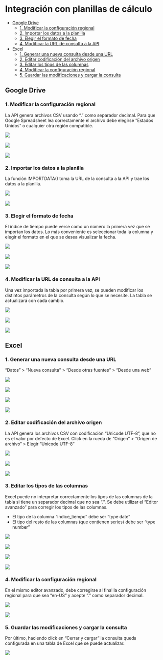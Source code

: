 # Integración con planillas de cálculo

<!-- START doctoc generated TOC please keep comment here to allow auto update -->
<!-- DON'T EDIT THIS SECTION, INSTEAD RE-RUN doctoc TO UPDATE -->
 

- [Google Drive](#google-drive)
    - [1. Modificar la configuración regional](#1-modificar-la-configuracion-regional)
    - [2. Importar los datos a la planilla](#2-importar-los-datos-a-la-planilla)
    - [3. Elegir el formato de fecha](#3-elegir-el-formato-de-fecha)
    - [4. Modificar la URL de consulta a la API](#4-modificar-la-url-de-consulta-a-la-api)
- [Excel](#excel)
    - [1. Generar una nueva consulta desde una URL](#1-generar-una-nueva-consulta-desde-una-url)
    - [2. Editar codificación del archivo origen](#2-editar-codificacion-del-archivo-origen)
    - [3. Editar los tipos de las columnas](#3-editar-los-tipos-de-las-columnas)
    - [4. Modificar la configuración regional](#4-modificar-la-configuracion-regional)
    - [5. Guardar las modificaciones y cargar la consulta](#5-guardar-las-modificaciones-y-cargar-la-consulta)

<!-- END doctoc generated TOC please keep comment here to allow auto update -->

## Google Drive

### 1. Modificar la configuración regional

La API genera archivos CSV usando “.” como separador decimal. Para que Google Spreadsheet lea correctamente el archivo debe elegirse “Estados Unidos” o cualquier otra región compatible.

![](assets/google_drive_letra_1.png)
<br><br>
![](assets/google_drive_letra_2.png)
<br><br>
![](assets/google_drive_letra_3.png)

### 2. Importar los datos a la planilla

La función IMPORTDATA() toma la URL de la consulta a la API y trae los datos a la planilla.

![](assets/google_drive_letra_4.png)
<br><br>
![](assets/google_drive_letra_5.png)

### 3. Elegir el formato de fecha

El índice de tiempo puede verse como un número la primera vez que se importan los datos. Lo más conveniente es seleccionar toda la columna y elegir el formato en el que se desea visualizar la fecha.

![](assets/google_drive_letra_6.png)
<br><br>
![](assets/google_drive_letra_7.png)
<br><br>
![](assets/google_drive_letra_8.png)

### 4. Modificar la URL de consulta a la API

Una vez importada la tabla por primera vez, se pueden modificar los distintos parámetros de la consulta según lo que se necesite. La tabla se actualizará con cada cambio.

![](assets/google_drive_letra_9.png)
<br><br>
![](assets/google_drive_letra_10.png)
<br><br>
![](assets/google_drive_letra_11.png)

## Excel

### 1. Generar una nueva consulta desde una URL

“Datos” > “Nueva consulta” > “Desde otras fuentes” > “Desde una web”

![](assets/excel_letra_1.png)
<br><br>
![](assets/excel_letra_2.png)
<br><br>
![](assets/excel_letra_3.png)
<br><br>
![](assets/excel_letra_4.png)

### 2. Editar codificación del archivo origen

La API genera los archivos CSV con codificación “Unicode UTF-8”, que no es el valor por defecto de Excel. Click en la rueda de “Origen” > “Origen de archivo” > Elegir “Unicode UTF-8”

![](assets/excel_letra_5.png)
<br><br>
![](assets/excel_letra_6.png)
<br><br>
![](assets/excel_letra_7.png)

### 3. Editar los tipos de las columnas

Excel puede no interpretar correctamente los tipos de las columnas de la tabla si tiene un separador decimal que no sea “.”. Se debe utilizar el “Editor avanzado” para corregir los tipos de las columnas.

* El tipo de la columna “indice_tiempo” debe ser “type date”
* El tipo del resto de las columnas (que contienen series) debe ser “type number”

![](assets/excel_letra_8.png)
<br><br>
![](assets/excel_letra_9.png)
<br><br>
![](assets/excel_letra_10.png)
<br><br>
![](assets/excel_letra_11.png)

### 4. Modificar la configuración regional

En el mismo editor avanzado, debe corregirse al final la configuración regional para que sea “en-US” y acepte “.” como separador decimal.

![](assets/excel_letra_12.png)
<br><br>
![](assets/excel_letra_13.png)

### 5. Guardar las modificaciones y cargar la consulta

Por último, haciendo click en “Cerrar y cargar” la consulta queda configurada en una tabla de Excel que se puede actualizar.

![](assets/excel_letra_14.png)
